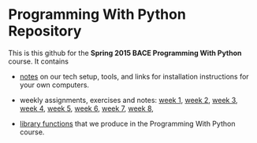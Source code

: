 # Programming With Python Repository

This is this github for the **Spring 2015 BACE Programming With Python** course. It contains
+ [notes]() on our tech setup, tools, and links for installation instructions for your own computers.
+ weekly assignments, exercises and notes: 
[week 1](),
[week 2](),
[week 3](),
[week 4](),
[week 5](),
[week 6](),
[week 7](),
[week 8](),


+ [library functions]() that we produce in the Programming With Python course. 


